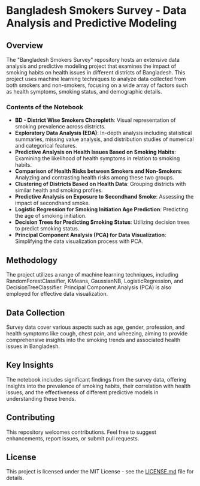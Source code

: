 # Bangladesh Smokers Survey - Data Analysis and Predictive Modeling

## Overview
The "Bangladesh Smokers Survey" repository hosts an extensive data analysis and predictive modeling project that examines the impact of smoking habits on health issues in different districts of Bangladesh. This project uses machine learning techniques to analyze data collected from both smokers and non-smokers, focusing on a wide array of factors such as health symptoms, smoking status, and demographic details.

### Contents of the Notebook
- **BD - District Wise Smokers Choropleth**: Visual representation of smoking prevalence across districts.
- **Exploratory Data Analysis (EDA)**: In-depth analysis including statistical summaries, missing value analysis, and distribution studies of numerical and categorical features.
- **Predictive Analysis on Health Issues Based on Smoking Habits**: Examining the likelihood of health symptoms in relation to smoking habits.
- **Comparison of Health Risks between Smokers and Non-Smokers**: Analyzing and contrasting health risks among these two groups.
- **Clustering of Districts Based on Health Data**: Grouping districts with similar health and smoking profiles.
- **Predictive Analysis on Exposure to Secondhand Smoke**: Assessing the impact of secondhand smoke.
- **Logistic Regression for Smoking Initiation Age Prediction**: Predicting the age of smoking initiation.
- **Decision Trees for Predicting Smoking Status**: Utilizing decision trees to predict smoking status.
- **Principal Component Analysis (PCA) for Data Visualization**: Simplifying the data visualization process with PCA.

## Methodology
The project utilizes a range of machine learning techniques, including RandomForestClassifier, KMeans, GaussianNB, LogisticRegression, and DecisionTreeClassifier. Principal Component Analysis (PCA) is also employed for effective data visualization.

## Data Collection
Survey data cover various aspects such as age, gender, profession, and health symptoms like cough, chest pain, and wheezing, aiming to provide comprehensive insights into the smoking trends and associated health issues in Bangladesh.

## Key Insights
The notebook includes significant findings from the survey data, offering insights into the prevalence of smoking habits, their correlation with health issues, and the effectiveness of different predictive models in understanding these trends.

## Contributing
This repository welcomes contributions. Feel free to suggest enhancements, report issues, or submit pull requests.

## License
This project is licensed under the MIT License - see the [LICENSE.md](LICENSE.md) file for details.
